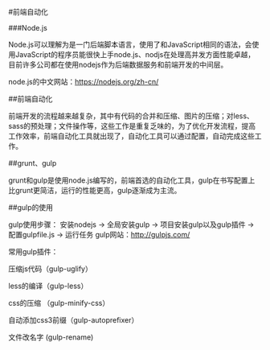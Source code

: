 #前端自动化

###Node.js

Node.js可以理解为是一门后端脚本语言，使用了和JavaScript相同的语法，会使用JavaScript的程序员能很快上手node.js、nodjs在处理高并发方面性能卓越，目前许多公司都在使用nodejs作为后端数据服务和前端开发的中间层。

node.js的中文网站：https://nodejs.org/zh-cn/

##前端自动化

前端开发的流程越来越复杂，其中有代码的合并和压缩、图片的压缩；对less、sass的预处理；文件操作等，这些工作是重复乏味的，为了优化开发流程，提高工作效率，前端自动化工具就出现了，自动化工具可以通过配置，自动完成这些工作。

##grunt、gulp

grunt和gulp是使用node.js编写的，前端首选的自动化工具，gulp在书写配置上比grunt更简洁，运行的性能更高，gulp逐渐成为主流。

##gulp的使用

gulp使用步骤： 安装nodejs -> 全局安装gulp -> 项目安装gulp以及gulp插件 -> 配置gulpfile.js -> 运行任务 gulp网站：http://gulpjs.com/

常用gulp插件：

压缩js代码（gulp-uglify）

less的编译（gulp-less）

css的压缩 （gulp-minify-css）

自动添加css3前缀（gulp-autoprefixer）

文件改名字 (gulp-rename)